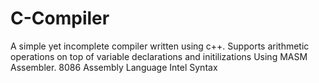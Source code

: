 # C-Compiler

A simple yet incomplete compiler written using c++. Supports arithmetic operations on top of variable declarations and initilizations
Using MASM Assembler.
8086 Assembly Language Intel Syntax

